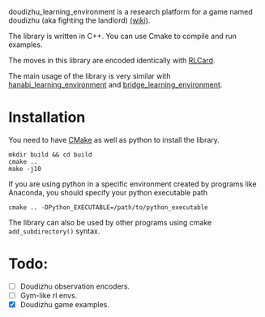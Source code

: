 doudizhu_learning_environment is a research platform for a game named
doudizhu (aka fighting the landlord) [(wiki)](https://en.wikipedia.org/wiki/Dou_dizhu).

The library is written in C++. You can use Cmake to compile and run examples.

The moves in this library are encoded identically with [RLCard](https://github.com/datamllab/rlcard/tree/master).

The main usage of the library is very similar
with [hanabi_learning_environment](https://github.com/google-deepmind/hanabi-learning-environment/tree/master)
and [bridge_learning_environment](https://github.com/zizhang-qiu/bridge_learning/tree/main/bridge_lib).

# Installation

You need to have [CMake](https://cmake.org/) as well as python to install the library.

```shell
mkdir build && cd build
cmake ..
make -j10
```

If you are using python in a specific environment created by programs like Anaconda,
you should specify your python executable path

```shell
cmake .. -DPython_EXECUTABLE=/path/to/python_executable
```

The library can also be used by other programs using cmake `add_subdirectory()` syntax.

# Todo:

- [ ] Doudizhu observation encoders.
- [ ] Gym-like rl envs.
- [x] Doudizhu game examples.